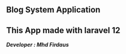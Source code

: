 ## Blog System Application

## This App made with laravel 12

<i><strong>Developer : Mhd Firdaus</strong></i>

